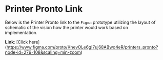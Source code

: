 # Printer Pronto Link
Below is the Printer Pronto link to the `Figma` prototype utilizing the layout of schematic of the vision how the printer would work based on implementation.

**Link**: [Click here] (https://www.figma.com/proto/KnevOLe6gI7uj68ABwo4eR/printers_pronto?node-id=279-108&scaling=min-zoom)
